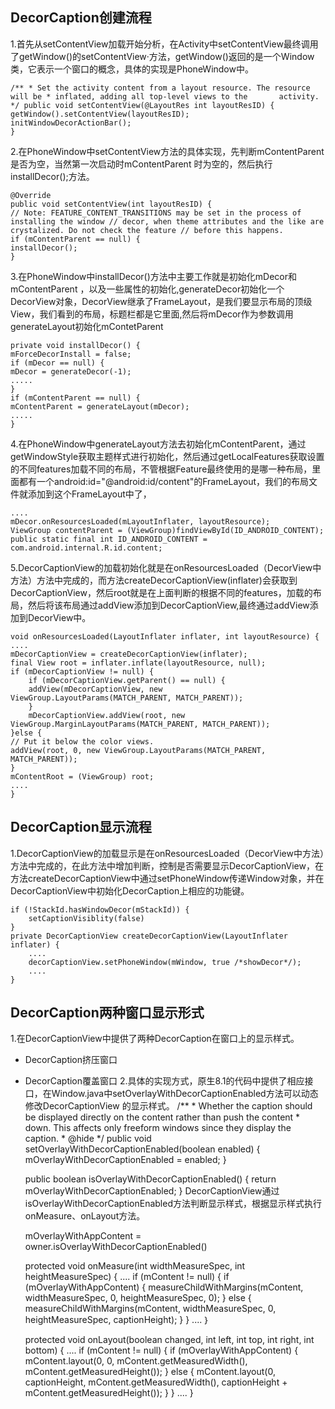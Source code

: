 ## DecorCaption创建流程
1.首先从setContentView加载开始分析，在Activity中setContentView最终调用了getWindow()的setContentView·方法，getWindow()返回的是一个Window类，它表示一个窗口的概念，具体的实现是PhoneWindow中。

    /** * Set the activity content from a layout resource. The resource will be * inflated, adding all top-level views to the       activity. */ public void setContentView(@LayoutRes int layoutResID) {
    getWindow().setContentView(layoutResID);
    initWindowDecorActionBar();
    }
2.在PhoneWindow中setContentView方法的具体实现，先判断mContentParent 是否为空，当然第一次启动时mContentParent 时为空的，然后执行installDecor();方法。

    @Override
    public void setContentView(int layoutResID) {
    // Note: FEATURE_CONTENT_TRANSITIONS may be set in the process of installing the window // decor, when theme attributes and the like are crystalized. Do not check the feature // before this happens.
    if (mContentParent == null) {
    installDecor();
    }
3.在PhoneWindow中installDecor()方法中主要工作就是初始化mDecor和mContentParent ，以及一些属性的初始化,generateDecor初始化一个DecorView对象，DecorView继承了FrameLayout，是我们要显示布局的顶级View，我们看到的布局，标题栏都是它里面,然后将mDecor作为参数调用generateLayout初始化mContetParent

    private void installDecor() {
    mForceDecorInstall = false;
    if (mDecor == null) {
    mDecor = generateDecor(-1);
    .....
    }
    if (mContentParent == null) {
    mContentParent = generateLayout(mDecor);
    .....
    }
4.在PhoneWindow中generateLayout方法去初始化mContentParent，通过getWindowStyle获取主题样式进行初始化，然后通过getLocalFeatures获取设置的不同features加载不同的布局，不管根据Feature最终使用的是哪一种布局，里面都有一个android:id="@android:id/content"的FrameLayout，我们的布局文件就添加到这个FrameLayout中了，
 
    ....
    mDecor.onResourcesLoaded(mLayoutInflater, layoutResource);
    ViewGroup contentParent = (ViewGroup)findViewById(ID_ANDROID_CONTENT);
    public static final int ID_ANDROID_CONTENT = com.android.internal.R.id.content;
5.DecorCaptionView的加载初始化就是在onResourcesLoaded（DecorView中方法）方法中完成的，而方法createDecorCaptionView(inflater)会获取到DecorCaptionView，然后root就是在上面判断的根据不同的features，加载的布局，然后将该布局通过addView添加到DecorCaptionView,最终通过addView添加到DecorView中。

    void onResourcesLoaded(LayoutInflater inflater, int layoutResource) {
    ....
    mDecorCaptionView = createDecorCaptionView(inflater);
    final View root = inflater.inflate(layoutResource, null);
    if (mDecorCaptionView != null) {
        if (mDecorCaptionView.getParent() == null) {
        addView(mDecorCaptionView, new ViewGroup.LayoutParams(MATCH_PARENT, MATCH_PARENT));
        }
        mDecorCaptionView.addView(root, new ViewGroup.MarginLayoutParams(MATCH_PARENT, MATCH_PARENT));
    }else {
    // Put it below the color views.
    addView(root, 0, new ViewGroup.LayoutParams(MATCH_PARENT, MATCH_PARENT));
    }
    mContentRoot = (ViewGroup) root;
    ....
    }
 
## DecorCaption显示流程
1.DecorCaptionView的加载显示是在onResourcesLoaded（DecorView中方法）方法中完成的，在此方法中增加判断，控制是否需要显示DecorCaptionView，在方法createDecorCaptionView中通过setPhoneWindow传递Window对象，并在DecorCaptionView中初始化DecorCaption上相应的功能键。

    if (!StackId.hasWindowDecor(mStackId)) {
        setCaptionVisiblity(false)
    }
    private DecorCaptionView createDecorCaptionView(LayoutInflater inflater) {
        ....
        decorCaptionView.setPhoneWindow(mWindow, true /*showDecor*/);
        ....
    }

## DecorCaption两种窗口显示形式
1.在DecorCaptionView中提供了两种DecorCaption在窗口上的显示样式。
- DecorCaption挤压窗口
- DecorCaption覆盖窗口
2.具体的实现方式，原生8.1的代码中提供了相应接口，在Window.java中setOverlayWithDecorCaptionEnabled方法可以动态修改DecorCaptionView 的显示样式。
     /**
      * Whether the caption should be displayed directly on the content rather than push the content
      * down. This affects only freeform windows since they display the caption.
      * @hide
      */
     public void setOverlayWithDecorCaptionEnabled(boolean enabled) {
        mOverlayWithDecorCaptionEnabled = enabled;
     }
     
     public boolean isOverlayWithDecorCaptionEnabled() {
         return mOverlayWithDecorCaptionEnabled;
     }
DecorCaptionView通过isOverlayWithDecorCaptionEnabled方法判断显示样式，根据显示样式执行onMeasure、onLayout方法。

    mOverlayWithAppContent = owner.isOverlayWithDecorCaptionEnabled()

    protected void onMeasure(int widthMeasureSpec, int heightMeasureSpec) {
        ....
        if (mContent != null) {
            if (mOverlayWithAppContent) {
                measureChildWithMargins(mContent, widthMeasureSpec, 0, heightMeasureSpec, 0);
            } else {
                measureChildWithMargins(mContent, widthMeasureSpec, 0, heightMeasureSpec,
                      captionHeight);
            }
        }
        ....
    ｝

    protected void onLayout(boolean changed, int left, int top, int right, int bottom) {
        ....
        if (mContent != null) {
            if (mOverlayWithAppContent) {
                mContent.layout(0, 0, mContent.getMeasuredWidth(), mContent.getMeasuredHeight());
            } else {
                mContent.layout(0, captionHeight, mContent.getMeasuredWidth(),
                        captionHeight + mContent.getMeasuredHeight());
            }
        }
        ....
    }












